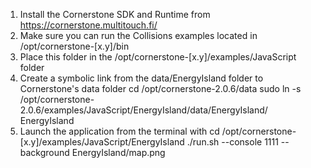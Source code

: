 1. Install the Cornerstone SDK and Runtime from https://cornerstone.multitouch.fi/
2. Make sure you can run the Collisions examples located in /opt/cornerstone-[x.y]/bin
3. Place this folder in the /opt/cornerstone-[x.y]/examples/JavaScript folder
4. Create a symbolic link from the data/EnergyIsland folder to Cornerstone's data folder
    cd /opt/cornerstone-2.0.6/data
    sudo ln -s /opt/cornerstone-2.0.6/examples/JavaScript/EnergyIsland/data/EnergyIsland/ EnergyIsland
5. Launch the application from the terminal with
    cd /opt/cornerstone-[x.y]/examples/JavaScript/EnergyIsland
    ./run.sh --console 1111 --background EnergyIsland/map.png
